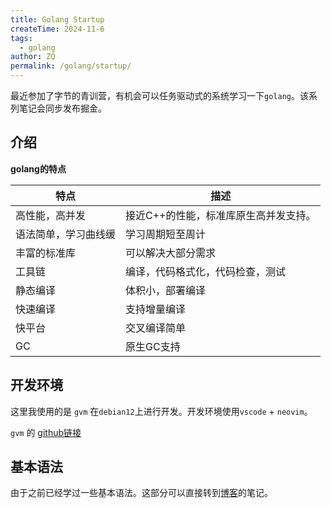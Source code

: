 ```yaml
---
title: Golang Startup
createTime: 2024-11-6
tags:
  - golang
author: ZQ
permalink: /golang/startup/
---
```


最近参加了字节的青训营，有机会可以任务驱动式的系统学习一下`golang`。该系列笔记会同步发布掘金。

<!-- more -->
## 介绍

**golang的特点**

| 特点         | 描述                   |
| ---------- | -------------------- |
| 高性能，高并发    | 接近C++的性能，标准库原生高并发支持。 |
| 语法简单，学习曲线缓 | 学习周期短至周计             |
| 丰富的标准库     | 可以解决大部分需求            |
| 工具链        | 编译，代码格式化，代码检查，测试     |
| 静态编译       | 体积小，部署编译             |
| 快速编译       | 支持增量编译               |
| 快平台        | 交叉编译简单               |
| GC         | 原生GC支持               |
## 开发环境

这里我使用的是 `gvm` 在`debian12`上进行开发。开发环境使用`vscode` + `neovim`。

`gvm` 的 [github链接](https://github.com/moovweb/gvm)

## 基本语法

由于之前已经学过一些基本语法。这部分可以直接转到[博客](https://blog.zqzqsb.cn/notes/Golang/)的笔记。

